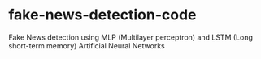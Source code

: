 # fake-news-detection-code

Fake News detection using MLP (Multilayer perceptron) and LSTM (Long short-term memory) Artificial Neural Networks
